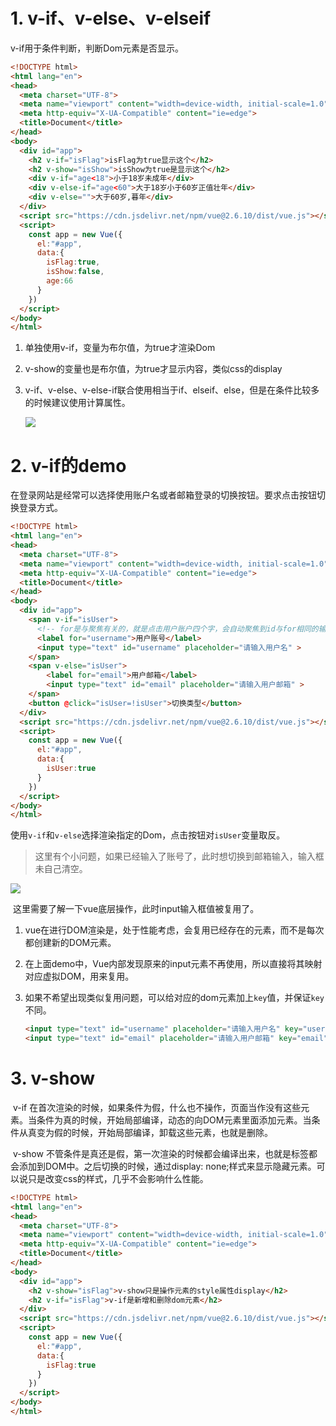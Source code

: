 # 1. v-if、v-else、v-elseif

v-if用于条件判断，判断Dom元素是否显示。

```html
<!DOCTYPE html>
<html lang="en">
<head>
  <meta charset="UTF-8">
  <meta name="viewport" content="width=device-width, initial-scale=1.0">
  <meta http-equiv="X-UA-Compatible" content="ie=edge">
  <title>Document</title>
</head>
<body>
  <div id="app">
    <h2 v-if="isFlag">isFlag为true显示这个</h2>
    <h2 v-show="isShow">isShow为true是显示这个</h2>
    <div v-if="age<18">小于18岁未成年</div>
    <div v-else-if="age<60">大于18岁小于60岁正值壮年</div>
    <div v-else="">大于60岁,暮年</div>
  </div>
  <script src="https://cdn.jsdelivr.net/npm/vue@2.6.10/dist/vue.js"></script>
  <script>
    const app = new Vue({
      el:"#app",
      data:{
        isFlag:true,
        isShow:false,
        age:66
      }
    })
  </script>
</body>
</html>
```

1. 单独使用v-if，变量为布尔值，为true才渲染Dom

2. v-show的变量也是布尔值，为true才显示内容，类似css的display

3. v-if、v-else、v-else-if联合使用相当于if、elseif、else，但是在条件比较多的时候建议使用计算属性。

   ![](https://cdn.jsdelivr.net/gh/krislinzhao/IMGcloud/img/20200513141713.png)

# 2. v-if的demo

​	在登录网站是经常可以选择使用账户名或者邮箱登录的切换按钮。要求点击按钮切换登录方式。

```html
<!DOCTYPE html>
<html lang="en">
<head>
  <meta charset="UTF-8">
  <meta name="viewport" content="width=device-width, initial-scale=1.0">
  <meta http-equiv="X-UA-Compatible" content="ie=edge">
  <title>Document</title>
</head>
<body>
  <div id="app">
    <span v-if="isUser">
      <!-- for是与聚焦有关的，就是点击用户账户四个字，会自动聚焦到id与for相同的输入框中 -->
      <label for="username">用户账号</label>
      <input type="text" id="username" placeholder="请输入用户名" >
    </span>
    <span v-else="isUser">
        <label for="email">用户邮箱</label>
        <input type="text" id="email" placeholder="请输入用户邮箱" >
    </span>
    <button @click="isUser=!isUser">切换类型</button>
  </div>
  <script src="https://cdn.jsdelivr.net/npm/vue@2.6.10/dist/vue.js"></script>
  <script>
    const app = new Vue({
      el:"#app",
      data:{
        isUser:true
      }
    })
  </script>
</body>
</html>
```

​	使用`v-if`和`v-else`选择渲染指定的Dom，点击按钮对`isUser`变量取反。

> 这里有个小问题，如果已经输入了账号了，此时想切换到邮箱输入，输入框未自己清空。

![](https://cdn.jsdelivr.net/gh/krislinzhao/IMGcloud/img/20200513142053.gif)

​	这里需要了解一下vue底层操作，此时input输入框值被复用了。

1. vue在进行DOM渲染是，处于性能考虑，会复用已经存在的元素，而不是每次都创建新的DOM元素。

2. 在上面demo中，Vue内部发现原来的input元素不再使用，所以直接将其映射对应虚拟DOM，用来复用。

3. 如果不希望出现类似复用问题，可以给对应的dom元素加上`key`值，并保证`key`不同。

   ```html
   <input type="text" id="username" placeholder="请输入用户名" key="username">
   <input type="text" id="email" placeholder="请输入用户邮箱" key="email">
   ```

# 3. v-show

​	v-if 在首次渲染的时候，如果条件为假，什么也不操作，页面当作没有这些元素。当条件为真的时候，开始局部编译，动态的向DOM元素里面添加元素。当条件从真变为假的时候，开始局部编译，卸载这些元素，也就是删除。

​	v-show 不管条件是真还是假，第一次渲染的时候都会编译出来，也就是标签都会添加到DOM中。之后切换的时候，通过display: none;样式来显示隐藏元素。可以说只是改变css的样式，几乎不会影响什么性能。

```html
<!DOCTYPE html>
<html lang="en">
<head>
  <meta charset="UTF-8">
  <meta name="viewport" content="width=device-width, initial-scale=1.0">
  <meta http-equiv="X-UA-Compatible" content="ie=edge">
  <title>Document</title>
</head>
<body>
  <div id="app">
    <h2 v-show="isFlag">v-show只是操作元素的style属性display</h2>
    <h2 v-if="isFlag">v-if是新增和删除dom元素</h2>
  </div>
  <script src="https://cdn.jsdelivr.net/npm/vue@2.6.10/dist/vue.js"></script>
  <script>
    const app = new Vue({
      el:"#app",
      data:{
        isFlag:true
      }
    })
  </script>
</body>
</html>
```
